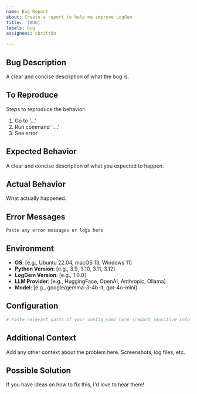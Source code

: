 ```yaml
---
name: Bug Report
about: Create a report to help me improve LogGem
title: '[BUG] '
labels: bug
assignees: cbritt0n

---
```


## Bug Description
A clear and concise description of what the bug is.

## To Reproduce
Steps to reproduce the behavior:
1. Go to '...'
2. Run command '....'
3. See error

## Expected Behavior
A clear and concise description of what you expected to happen.

## Actual Behavior
What actually happened.

## Error Messages
```
Paste any error messages or logs here
```

## Environment
- **OS**: [e.g., Ubuntu 22.04, macOS 13, Windows 11]
- **Python Version**: [e.g., 3.9, 3.10, 3.11, 3.12]
- **LogGem Version**: [e.g., 1.0.0]
- **LLM Provider**: [e.g., HuggingFace, OpenAI, Anthropic, Ollama]
- **Model**: [e.g., google/gemma-3-4b-it, gpt-4o-mini]

## Configuration
```yaml
# Paste relevant parts of your config.yaml here (redact sensitive info!)
```

## Additional Context
Add any other context about the problem here. Screenshots, log files, etc.

## Possible Solution
If you have ideas on how to fix this, I'd love to hear them!

